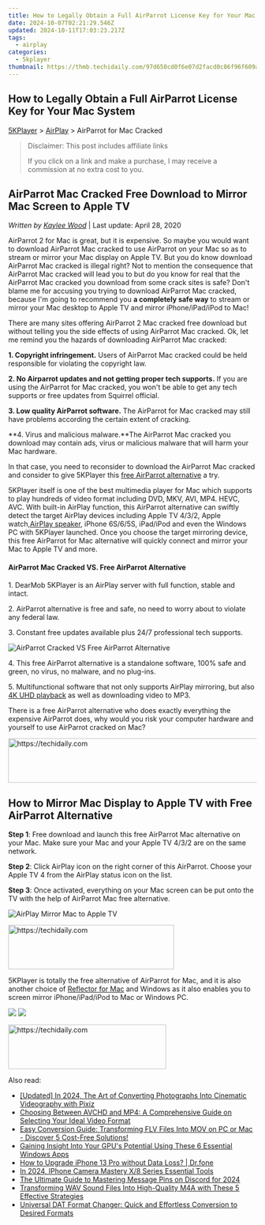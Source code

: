 ```yaml
---
title: How to Legally Obtain a Full AirParrot License Key for Your Mac System
date: 2024-10-07T02:21:29.546Z
updated: 2024-10-11T17:03:23.217Z
tags:
  - airplay
categories:
  - 5kplayer
thumbnail: https://thmb.techidaily.com/97d650cd0f6e07d2facd0c86f96f609a10afc326cf6eb9f144fb267795cd5a9a.jpg
---
```


## How to Legally Obtain a Full AirParrot License Key for Your Mac System

[5KPlayer](https://tools.techidaily.com/5kplayer/products/) \> [AirPlay](https://tools.techidaily.com/5kplayer/airplay/) \> AirParrot for Mac Cracked

>  Disclaimer: This post includes affiliate links
>
>  If you click on a link and make a purchase, I may receive a commission at no extra cost to you.
>

## AirParrot Mac Cracked Free Download to Mirror Mac Screen to Apple TV

 _Written by [Kaylee Wood](https://www.quora.com/profile/Amanda-Hu-21)_ | Last update: April 28, 2020

AirParrot 2 for Mac is great, but it is expensive. So maybe you would want to download AirParrot Mac cracked to use AirParrot on your Mac so as to stream or mirror your Mac display on Apple TV. But you do know download AirParrot Mac cracked is illegal right? Not to mention the consequence that AirParrot Mac cracked will lead you to but do you know for real that the AirParrot Mac cracked you download from some crack sites is safe? Don't blame me for accusing you trying to download AirParrot Mac cracked, because I'm going to recommend you **a completely safe way** to stream or mirror your Mac desktop to Apple TV and mirror iPhone/iPad/iPod to Mac!

There are many sites offering AirParrot 2 Mac cracked free download but without telling you the side effects of using AirParrot Mac cracked. Ok, let me remind you the hazards of downloading AirParrot Mac cracked: 

**1\. Copyright infringement.** Users of AirParrot Mac cracked could be held responsible for violating the copyright law. 

**2\. No Airparrot updates and not getting proper tech supports.** If you are using the AirParrot for Mac cracked, you won't be able to get any tech supports or free updates from Squirrel official. 

**3\. Low quality AirParrot software.** The AirParrot for Mac cracked may still have problems according the certain extent of cracking.

**4\. Virus and malicious malware.**The AirParrot Mac cracked you download may contain ads, virus or malicious malware that will harm your Mac hardware. 

In that case, you need to reconsider to download the AirParrot Mac cracked and consider to give 5KPlayer this [free AirParrot alternative](https://tools.techidaily.com/5kplayer/airplay/) a try. 

5KPlayer itself is one of the best multimedia player for Mac which supports to play hundreds of video format including DVD, MKV, AVI, MP4\. HEVC, AVC. With built-in AirPlay function, this AirParrot alternative can swiftly detect the target AirPlay devices including Apple TV 4/3/2, Apple watch,[AirPlay speaker](https://tools.techidaily.com/5kplayer/airplay/), iPhone 6S/6/5S, iPad/iPod and even the Windows PC with 5KPlayer launched. Once you choose the target mirroring device, this free AirParrot for Mac alternative will quickly connect and mirror your Mac to Apple TV and more.

#### **AirParrot Mac Cracked VS. Free AirParrot Alternative**

1\. DearMob 5KPlayer is an AirPlay server with full function, stable and intact. 

2\. AirParrot alternative is free and safe, no need to worry about to violate any federal law. 

3\. Constant free updates available plus 24/7 professional tech supports. 

![AirParrot Cracked VS Free AirParrot Alternative](https://www.5kplayer.com/airplay/img/airparrot-vs-5kplayer.jpg)

4\. This free AirParrot alternative is a standalone software, 100% safe and green, no virus, no malware, and no plug-ins. 

5\. Multifunctional software that not only supports AirPlay mirroring, but also [4K UHD playback](https://tools.techidaily.com/5kplayer/video-music-player/) as well as downloading video to MP3.

There is a free AirParrot alternative who does exactly everything the expensive AirParrot does, why would you risk your computer hardware and yourself to use AirParrot cracked on Mac? 

<!-- affiliate ads begin -->
<a href="https://aidotcom.pxf.io/c/5597632/2129043/19576" target="_top" id="2129043">
  <img src="//a.impactradius-go.com/display-ad/19576-2129043" border="0" alt="https://techidaily.com" width="728" height="90"/>
</a>
<img height="0" width="0" src="https://aidotcom.pxf.io/i/5597632/2129043/19576" style="position:absolute;visibility:hidden;" border="0" />
<!-- affiliate ads end -->

## How to Mirror Mac Display to Apple TV with Free AirParrot Alternative

**Step 1**: Free download and launch this free AirParrot Mac alternative on your Mac. Make sure your Mac and your Apple TV 4/3/2 are on the same network.

**Step 2**: Click AirPlay icon on the right corner of this AirParrot. Choose your Apple TV 4 from the AirPlay status icon on the list.

**Step 3**: Once activated, everything on your Mac screen can be put onto the TV with the help of AirParrot Mac free alternative.

![AirPlay Mirror Mac to Apple TV](https://www.5kplayer.com/airplay/img/5k-airplay-xsy-airplay-with-win10-15021501.jpg) 

<!-- affiliate ads begin -->
<a href="https://aligracehair.sjv.io/c/5597632/2135358/19272" target="_top" id="2135358">
  <img src="//a.impactradius-go.com/display-ad/19272-2135358" border="0" alt="https://techidaily.com" width="336" height="90"/>
</a>
<img height="0" width="0" src="https://aligracehair.sjv.io/i/5597632/2135358/19272" style="position:absolute;visibility:hidden;" border="0" />
<!-- affiliate ads end -->

5KPlayer is totally the free alternative of AirParrot for Mac, and it is also another choice of [Reflector for Mac](https://tools.techidaily.com/5kplayer/airplay/) and Windows as it also enables you to screen mirror iPhone/iPad/iPod to Mac or Windows PC. 

[![](https://www.5kplayer.com/airplay/../button/freedownbackmac.png)](https://tools.techidaily.com/5kplayer/products/) [![](https://www.5kplayer.com/airplay/../button/freedownwhitewin.png)](https://tools.techidaily.com/5kplayer/products/)

<!-- affiliate ads begin -->
<a href="https://wigfever.sjv.io/c/5597632/2014853/22899" target="_top" id="2014853">
  <img src="//a.impactradius-go.com/display-ad/22899-2014853" border="0" alt="https://techidaily.com" width="320" height="90"/>
</a>
<img height="0" width="0" src="https://wigfever.sjv.io/i/5597632/2014853/22899" style="position:absolute;visibility:hidden;" border="0" />
<!-- affiliate ads end -->

<ins class="adsbygoogle"
     style="display:block"
     data-ad-format="autorelaxed"
     data-ad-client="ca-pub-7571918770474297"
     data-ad-slot="1223367746"></ins>

<ins class="adsbygoogle"
     style="display:block"
     data-ad-client="ca-pub-7571918770474297"
     data-ad-slot="8358498916"
     data-ad-format="auto"
     data-full-width-responsive="true"></ins>

<span class="atpl-alsoreadstyle">Also read:</span>
<div><ul>
<li><a href="https://article-posts.techidaily.com/updated-in-2024-the-art-of-converting-photographs-into-cinematic-videography-with-pixiz/"><u>[Updated] In 2024, The Art of Converting Photographs Into Cinematic Videography with Pixiz</u></a></li>
<li><a href="https://media-tips.techidaily.com/choosing-between-avchd-and-mp4-a-comprehensive-guide-on-selecting-your-ideal-video-format/"><u>Choosing Between AVCHD and MP4: A Comprehensive Guide on Selecting Your Ideal Video Format</u></a></li>
<li><a href="https://media-tips.techidaily.com/1723620218861-easy-conversion-guide-transforming-flv-files-into-mov-on-pc-or-mac-discover-5-cost-free-solutions/"><u>Easy Conversion Guide: Transforming FLV Files Into MOV on PC or Mac - Discover 5 Cost-Free Solutions!</u></a></li>
<li><a href="https://win11-tips.techidaily.com/gaining-insight-into-your-gpus-potential-using-these-6-essential-windows-apps/"><u>Gaining Insight Into Your GPU's Potential Using These 6 Essential Windows Apps</u></a></li>
<li><a href="https://review-topics.techidaily.com/how-to-upgrade-iphone-13-pro-without-data-loss-drfone-by-drfone-ios-system-repair-ios-system-repair/"><u>How to Upgrade iPhone 13 Pro without Data Loss? | Dr.fone</u></a></li>
<li><a href="https://extra-support.techidaily.com/in-2024-iphone-camera-mastery-x8-series-essential-tools/"><u>In 2024, IPhone Camera Mastery X/8 Series Essential Tools</u></a></li>
<li><a href="https://discord-videos.techidaily.com/the-ultimate-guide-to-mastering-message-pins-on-discord-for-2024/"><u>The Ultimate Guide to Mastering Message Pins on Discord for 2024</u></a></li>
<li><a href="https://media-tips.techidaily.com/transforming-wav-sound-files-into-high-quality-m4a-with-these-5-effective-strategies/"><u>Transforming WAV Sound Files Into High-Quality M4A with These 5 Effective Strategies</u></a></li>
<li><a href="https://media-tips.techidaily.com/universal-dat-format-changer-quick-and-effortless-conversion-to-desired-formats/"><u>Universal DAT Format Changer: Quick and Effortless Conversion to Desired Formats</u></a></li>
</ul></div>

